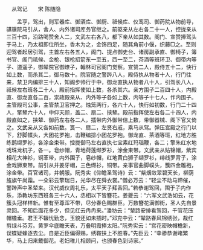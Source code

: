 　从驾记　　宋 陈随隐 



　　孟亨，驾出，则军器库、御酒库、御厨、祗候库、仪鸾司、御药院从物前导，骐骥院马引从，舍人、内外诸司库务官继之。前驱亲从左右各二十一人，控拢亲从三百十四，沿路喝赞舍人二，文武左右各八，都下亲从如其数。阁门、宣赞捧驾头于马上，乃太祖即位所坐，香木为之，金饰四足，随其角前小偃，织藤□之。至则迎驾者起居引驾，主首左右各五人，阁门、提点御史台、诸房副承直、御椅子，簿书官、阁门祗候、金枪、银枪招箭东一至五，西一至二，茶酒等班环卫、御带内等子、道遥子，御辇院官御燎子，翰林司官阁门觉察。宣赞二人，殿侍五十二，快行如上数，而杀其二，御马数十。院官随之警跸八人，殿侍执从物者十人，行门往来，禁卫内编排三十人，知阁步帅行于中，御龙直执从物者八十人，引驾长八人，祗候左右班各二十人，殿前指挥使如上数，各杀其六。亲方围子二百四十人，内殿直、御龙直各二百，崇政殿亲从、内外等子各如上数，内等子十七人，作内围子。主管殿司公事，主管禁卫官押之。烛笼两行，各六十人，快行如初数，行门二十四人，擎辇六十人，中仰天颜，盖二、扇二、挟辇。殿前指挥使左右各二十四人，内殿直如之，挟辇、御药左右各二人，插带内外御带倍上数，带御器械、阁下官又倚之。文武亲从又各如前数。筤一、扇二，左贤右戚，乘马从驾。弹压宫殿之行门以下，舒脚幞头，大团花罗袍，击鞭编排小团花罗袍。御龙直、茶酒等班，红地方胜练鹊缬罗衫，各涂金束带。控拢御马左右直执七宝素红玛瑙鞭，各二；擎朱红水地戏珠龙杌子，各一。皂纱帽，青地荷莲缬罗衫，涂金束带。文武亲从贴锦帽，紫宾相花大神衫，铜革带，内外围子，皂纱帽，红地黄白狮子缬罗衫，绯线罗背子，涂金戏狮束带。前引从并姜牙帽，三色缬衫，铜带。亲事官曲脚幞头，簇四金雕袍，涂金带。百官诸司，并朝服。阮秀实《仰瞻圣驾诗》云：“紫烟敛翠碧天长，柳荫旌旗午尚霜。一朵彩云擎瑞日，光华尽在舜衣裳。”僧必万云：“轻尘不动马蹄催，警跸声中圣辇来。汉代威仪周礼乐，太平天子拜香回。”若恭谢驾回，围于子内作乐，添教坊东西班各三十六人，丞相以下皆簪花。姜夔云：“六军文武浩如云，花簇头冠样样新。惟有至尊浑不带，尽分春色赐群臣。万数簪花满御街，圣人先自景灵回。不知后面花多少，但见红云冉冉来。”潘牥云：“辇路安排看驾回，千官花压帽檐垂。君王不辍忧勤念，玉貌还如未插时。”邓克中云：“辇路春风锦绣张，裁红剪绿斗芬芳。黄罗伞底瞻天表，万叠明霞捧太阳。”阮秀实云：“宫花密映帽檐新，误蝶疑蜂逐去尘。自是近臣偏得赐，绣鞍扶上不胜春。”先臣云：“幸骖恭谢睹繁华，马上归来戴御花。老妇稚儿相顾问，也颁春色到诗家。” 
